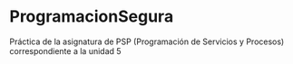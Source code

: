 # ProgramacionSegura
Práctica de la asignatura de PSP (Programación de Servicios y Procesos) correspondiente a la unidad 5
